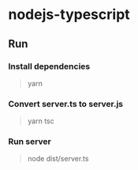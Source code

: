 # nodejs-typescript

## Run

### Install dependencies
> yarn

### Convert server.ts to server.js
> yarn tsc

### Run server
> node dist/server.ts
